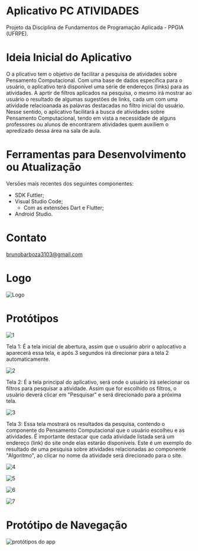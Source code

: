 # Aplicativo PC ATIVIDADES
Projeto da Disciplina de Fundamentos de Programação Aplicada - PPGIA (UFRPE).

# Ideia Inicial do Aplicativo
O a plicativo tem o objetivo de facilitar a pesquisa de atividades sobre Pensamento Computacional. Com uma base de dados específica para o usuário, o aplicativo terá disponível uma série de endereços (links) para as atividades. A aprtir de filtros aplicados na pesquisa, o mesmo irá mostrar ao usuário o resultado de algumas sugestões de links, cada um com uma atividade relacioanada as palavras destacadas no filtro inicial do usuário. Nesse sentido, o aplicativo facilitará a busca de atividades sobre Pensamento Computacional, tendo em vista a necessidade de alguns professores ou alunos de encontrarem atividades quem auxiliem o apredizado dessa área na sala de aula. 

# Ferramentas para Desenvolvimento ou Atualização
Versões mais recentes dos seguintes componentes:
- SDK Futtler;
- Visual Studio Code;
    - Com as extensões Dart e Flutter;
- Android Studio.

# Contato
brunobarboza3103@gmail.com

# Logo

![Logo](https://user-images.githubusercontent.com/48653938/114325745-120fc880-9b08-11eb-8974-e0a137c2e021.png)

# Protótipos

![1](https://user-images.githubusercontent.com/48653938/114325763-2784f280-9b08-11eb-8a8d-79b510ca56b8.png)

Tela 1: É a tela inicial de abertura, assim que o usuário abrir o aplocativo a aparecerá essa tela, e após 3 segundos irá direcionar para a tela 2 automaticamente.

![2](https://user-images.githubusercontent.com/48653938/114316208-f7722b00-9ad8-11eb-9b7e-dd5915f7b190.png)

Tela 2: É a tela principal do aplicativo, será onde o usuário irá selecionar os filtros para pesquisar a atividade. Assim que for escolhido os filtros, o usuário deverá clicar em "Pesquisar" e será direcionado para a próxima tela.

![3](https://user-images.githubusercontent.com/48653938/114316225-0527b080-9ad9-11eb-8923-0798bf49e668.png)

Tela 3: Essa tela mostrará os resultados da pesquisa, contendo o componente do Pensamento Computacional que o usuário escolheu e as atividades. É importante destacar que cada atividade listada será um endereço (link) do site onde elas estarão disponíveis. Este é um exemplo do resultado de uma pesquisa sobre atividades relacionadas ao componente "Algoritmo", ao clicar no nome da atividade será direcionado para o site.

![4](https://user-images.githubusercontent.com/48653938/114316231-0b1d9180-9ad9-11eb-9433-b9568a860970.png)

![5](https://user-images.githubusercontent.com/48653938/114316238-140e6300-9ad9-11eb-876d-10c0ebbfe728.png)

![6](https://user-images.githubusercontent.com/48653938/114316242-1a9cda80-9ad9-11eb-824d-b50437941ca8.png)

![7](https://user-images.githubusercontent.com/48653938/114316256-225c7f00-9ad9-11eb-812f-271776f57304.png)

# Protótipo de Navegação

![protótipos do app](https://user-images.githubusercontent.com/48653938/114325782-3ec3e000-9b08-11eb-8419-5ea971283a56.png)



